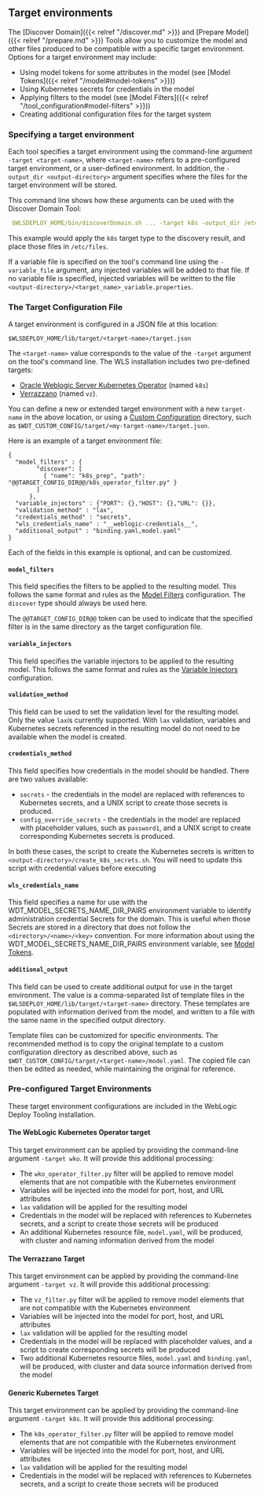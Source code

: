 ## Target environments

The [Discover Domain]({{< relref "/discover.md" >}}) and [Prepare Model]({{< relref "/prepare.md" >}}) Tools allow you to customize the model and other files produced to be compatible with a specific target environment. Options for a target environment may include:
- Using model tokens for some attributes in the model (see [Model Tokens]({{< relref "/model#model-tokens" >}}))
- Using Kubernetes secrets for credentials in the model
- Applying filters to the model (see [Model Filters]({{< relref "/tool_configuration#model-filters" >}}))
- Creating additional configuration files for the target system

### Specifying a target environment

Each tool specifies a target environment using the command-line argument `-target <target-name>`, where `<target-name>` refers to a pre-configured target environment, or a user-defined environment. In addition, the `-output_dir <output-directory>` argument specifies where the files for the target environment will be stored.

This command line shows how these arguments can be used with the Discover Domain Tool:
```yaml
 $WLSDEPLOY_HOME/bin/discoverDomain.sh ... -target k8s -output_dir /etc/files
```
This example would apply the `k8s` target type to the discovery result, and place those files in `/etc/files`.

If a variable file is specified on the tool's command line using the `-variable_file` argument, any injected variables will be added to that file. If no variable file is specified, injected variables will be written to the file `<output-directory>/<target_name>_variable.properties`.

### The Target Configuration File

A target environment is configured in a JSON file at this location:
```
$WLSDEPLOY_HOME/lib/target/<target-name>/target.json
```
The `<target-name>` value corresponds to the value of the `-target` argument on the tool's command line. The WLS installation includes two pre-defined targets:
 - [Oracle Weblogic Server Kubernetes Operator](#the-oracle-weblogic-server-kubernetes-operator-target) (named `k8s`)
 - [Verrazzano](#the-verrazzano-target) (named `vz`).

You can define a new or extended target environment with a new `target-name` in the above location, or using a [Custom Configuration](../tool_configuration.md#custom-configuration) directory, such as `$WDT_CUSTOM_CONFIG/target/<my-target-name>/target.json`.

Here is an example of a target environment file:
```
{
  "model_filters" : {
        "discover": [
          { "name": "k8s_prep", "path": "@@TARGET_CONFIG_DIR@@/k8s_operator_filter.py" }
        ]
      },
  "variable_injectors" : {"PORT": {},"HOST": {},"URL": {}},
  "validation_method" : "lax",
  "credentials_method" : "secrets",
  "wls_credentials_name" : "__weblogic-credentials__",
  "additional_output" : "binding.yaml,model.yaml"
}
```
Each of the fields in this example is optional, and can be customized.

#### `model_filters`

This field specifies the filters to be applied to the resulting model. This follows the same format and rules as the [Model Filters](../tool_configuration.md#model-filters) configuration. The `discover` type should always be used here.

The `@@TARGET_CONFIG_DIR@@` token can be used to indicate that the specified filter is in the same directory as the target configuration file.  

#### `variable_injectors`

This field specifies the variable injectors to be applied to the resulting model. This follows the same format and rules as the [Variable Injectors](../variable_injection.md) configuration.

#### `validation_method`

This field can be used to set the validation level for the resulting model. Only the value `lax`is currently supported. With `lax` validation, variables and Kubernetes secrets referenced in the resulting model do not need to be available when the model is created.

#### `credentials_method`

This field specifies how credentials in the model should be handled. There are two values available:
- `secrets` - the credentials in the model are replaced with references to Kubernetes secrets, and a UNIX script to create those secrets is produced.
- `config_override_secrets` - the credentials in the model are replaced with placeholder values, such as `password1`, and a UNIX script to create corresponding Kubernetes secrets is produced.

In both these cases, the script to create the Kubernetes secrets is written to `<output-directory>/create_k8s_secrets.sh`. You will need to update this script with credential values before executing

#### `wls_credentials_name`

This field specifies a name for use with the WDT_MODEL_SECRETS_NAME_DIR_PAIRS environment variable to identify administration credential Secrets for the domain. This is useful when those Secrets are stored in a directory that does not follow the `<directory>/<name>/<key>` convention. For more information about using the WDT_MODEL_SECRETS_NAME_DIR_PAIRS environment variable, see [Model Tokens](../model.md#model-tokens).

#### `additional_output`

This field can be used to create additional output for use in the target environment. The value is a comma-separated list of template files in the `$WLSDEPLOY_HOME/lib/target/<target-name>` directory. These templates are populated with information derived from the model, and written to a file with the same name in the specified output directory.

Template files can be customized for specific environments. The recommended method is to copy the original template to a custom configuration directory as described above, such as `$WDT_CUSTOM_CONFIG/target/<target-name>/model.yaml`. The copied file can then be edited as needed, while maintaining the original for reference.

### Pre-configured Target Environments

These target environment configurations are included in the WebLogic Deploy Tooling installation.

#### The WebLogic Kubernetes Operator target

This target environment can be applied by providing the command-line argument `-target wko`. It will provide this additional processing:

- The `wko_operator_filter.py` filter will be applied to remove model elements that are not compatible with the Kubernetes environment
- Variables will be injected into the model for port, host, and URL attributes
- `lax` validation will be applied for the resulting model
- Credentials in the model will be replaced with references to Kubernetes secrets, and a script to create those secrets will be produced
- An additional Kubernetes resource file, `model.yaml`, will be produced, with cluster and naming information derived from the model

#### The Verrazzano Target
This target environment can be applied by providing the command-line argument `-target vz`. It will provide this additional processing:

- The `vz_filter.py` filter will be applied to remove model elements that are not compatible with the Kubernetes environment
- Variables will be injected into the model for port, host, and URL attributes
- `lax` validation will be applied for the resulting model
- Credentials in the model will be replaced with placeholder values, and a script to create corresponding secrets will be produced
- Two additional Kubernetes resource files, `model.yaml` and `binding.yaml`, will be produced, with cluster and data source information derived from the model

#### Generic Kubernetes Target

This target environment can be applied by providing the command-line argument `-target k8s`. It will provide this additional processing:

- The `k8s_operator_filter.py` filter will be applied to remove model elements that are not compatible with the Kubernetes environment
- Variables will be injected into the model for port, host, and URL attributes
- `lax` validation will be applied for the resulting model
- Credentials in the model will be replaced with references to Kubernetes secrets, and a script to create those secrets will be produced
